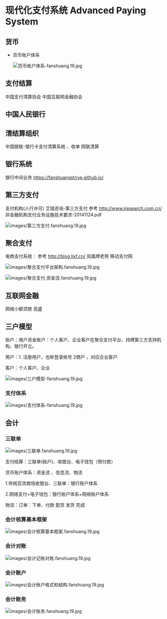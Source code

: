 
# 现代化支付系统 Advanced Paying System



## 货币

* 货币账户体系

  ![货币账户体系-fanshuang.19.jpg](images/货币账户体系-fanshuang.19.jpg)

## 支付结算
中国支付清算协会
中国互联网金融协会

## 中国人民银行



## 清结算组织
中国银联-银行卡支付清算系统 、收单
网联清算

## 银行系统
银行中间业务  https://fanshuangstrive.github.io/

## 第三方支付
支付机构(人行许可)
艾瑞咨询-第三方支付 参考 http://www.iresearch.com.cn/
非金融机构支付业务设施技术要求-20141124.pdf

![images/第三方支付.fanshuang.19.jpg](images/第三方支付.fanshuang.19.jpg)





## 聚合支付
电商支付系统： 参考 http://blog.lixf.cn/ 凤凰牌老熊
移动支付网



![images/聚合支付平台架构.fanshuang.19.jpg](images/聚合支付平台架构.fanshuang.19.jpg)

![images/聚合支付.资金流.fanshuang.19.jpg](images/聚合支付.资金流.fanshuang.19.jpg)

## 互联网金融

网络小额贷款
高盛

## 三户模型

账户：用户资金账户：个人客户、企业客户在聚合支付平台、持牌第三方支持机构、银行开立。

用户：1. 注册用户，也称登录账号 2商户 ，对应企业客户

客户：个人客户、企业

![images/三户模型-fanshuang.19.jpg](images/三户模型-fanshuang.19.jpg)



###  支付体系

![images/支付体系-fanshuang.19.jpg](images/支付体系-fanshuang.19.jpg)





## 会计

### 三联单

![images/三联单.fanshuang.19.jpg](images/三联单.fanshuang.19.jpg)



支付结算：三联单(账户)、收银台、电子钱包（预付款）

货币账户体系：资金流 、信息流、物流

1.传统百货商场收银台、三联单：银行账户体系

2.网络支付+电子钱包：银行账户体系+网络账户体系

物流：订单：下单、付款 配货 发货 完成

### 会计核算基本框架

![images/会计核算基本框架.fanshuang.19.jpg](images/会计核算基本框架.fanshuang.19.jpg)

### 会计对账

![images/会计记账对账.fanshuang.19.jpg](images/会计记账对账.fanshuang.19.jpg)



### 会计账户

![images/会计账户格式和结构.fanshuang.19.jpg](images/会计账户格式和结构.fanshuang.19.jpg)

### 会计账务

![images/会计账务.fanshuang.19.jpg](images/会计账务.fanshuang.19.jpg)